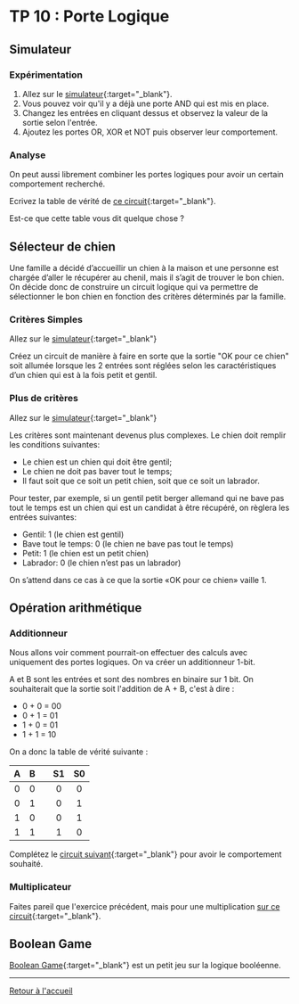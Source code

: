 # TP 10 : Porte Logique

## Simulateur

### Expérimentation

1. Allez sur le [simulateur](https://logic.modulo-info.ch/?mode=design&showonly=in,out,and,or,xor,not&data=N4KABGBEBukFxgMwBpxQJYDt5gNrEgAcB7AZx1wCYAOABmTAEYA2WgXQcnQBMdnPoAQwA2OWgF8GBEuQRU6DSpXaceOAOwCRY8RzSQA5oIAuAU1l4CxgJ6FTOSAEEAcgBFInGRQAsiekwBOFQxsOWoGAI4oYgBXYxxGCT0ISFj4uWkyCgBWBUDgrl4ERkZdVBSAd3QAJ3MKXH4waijcTTBIhlxEhhK2NhBxIA){:target="_blank"}.
2. Vous pouvez voir qu'il y a déjà une porte AND qui est mis en place.
3. Changez les entrées en cliquant dessus et observez la valeur de la sortie selon l'entrée.
4. Ajoutez les portes OR, XOR et NOT puis observer leur comportement.

### Analyse

On peut aussi librement combiner les portes logiques pour avoir un certain comportement recherché.

Ecrivez la table de vérité de [ce circuit](https://logic.modulo-info.ch/?mode=tryout&data=N4KABGBEBukFxgMwBpxQPYAcAuBneYwkuAFugO4DyAdgDYCeBA2pAJbWTIYCu2nUAQ2oATfpHQAnMQA9JY6uj4BdAL6oIbDgiZFM6fNsQBWAAxcAjADYTSrm1EIzUagIC2AUwKQAgmOgDaAhM1Qkg9AzAmYycAJmtbKFYHMHM7Fw8vACE-AKCVWzRIAHMBbHcIpjQIImx6TE8ESEoAJTFw5iMYp3MAdhs7dmYYrkQE8V4CABY1KtDa+q9vADkAETb9Dq6uGNMxwe0jLksx9AmEHpmIash5hqglygAVdYrLSdjdga0wAA47U74CAAnJcrjU6ncfKsXswen1tuZ+olvkxERZzCczikYio0AUNADmLoNtofj9Yoi9slzChnG5IQBhSD5dRQcisCTlZhMWIJVEjPmpMDHLg8rhGPk9Lg-PmTCxIphA9GC4YpUZKEAqIA){:target="_blank"}.

Est-ce que cette table vous dit quelque chose ?

## Sélecteur de chien

Une famille a décidé d’accueillir un chien à la maison et une personne est chargée d’aller le récupérer au chenil, mais il s’agit de trouver le bon chien. On décide donc de construire un circuit logique qui va permettre de sélectionner le bon chien en fonction des critères déterminés par la famille.

### Critères Simples

Allez sur le [simulateur](https://logic.modulo-info.ch/?mode=design&showonly=and,or,xor,not&data=N4KABGBEBukFxgEwBpxQPYAcAuBneYwkuAFugO4DyAdgDYCeBA2pAIbUAmkyGATt1AAe6fj0jV02SAF0AvqgiQAltWZFM6fAiYBGHQAYeAVn3SxSrgh0AWMdVYBbAKYFIAcSfVsS2gJitfBH15QkgNLTBdAx49U3NLMB0ANjtHFwRIAAUnbykxaACCYLM0SHQAVyltdU1mAGYkwzAADjioCwIdZtTnV0oAaTANct4wAGMncZIlTwBCSFlpEFkgA){:target="_blank"}

Créez un circuit de manière à faire en sorte que la sortie "OK pour ce chien" soit allumée lorsque les 2 entrées sont réglées selon les caractéristiques d’un chien qui est à la fois petit et gentil.

### Plus de critères

Allez sur le [simulateur](https://logic.modulo-info.ch/?mode=design&showonly=and,or,xor,not&data=N4KABGBEBukFxgMwBpxQJYDt5gNpomEgAcB7AZx1wEYBOABmTAHZ6BdJydAEx2oBZOmAIYBbAKY5IAcXGYALugA2kTtGEqE9AL6oIhEhSp1GYaonacefAKxCxkhJABCw6OLDzSAV3lglHvLiosSUaho4Onr6RGSUCDQMTCYcGLwI1ABs9hJSAAriivKqUOqaYFEEYLFGCSZMAEw2lml8zDmOUAAywgBGAE7C3KT9JTARWtpoHGiQPsUJNfF4-PymWS1c6WYAHB1SAPIA0mBk3v1gAMYelwAW6HIAhJDabCDaQA){:target="_blank"}

Les critères sont maintenant devenus plus complexes. Le chien doit remplir les conditions suivantes:

- Le chien est un chien qui doit être gentil;
- Le chien ne doit pas baver tout le temps;
- Il faut soit que ce soit un petit chien, soit que ce soit un labrador.

Pour tester, par exemple, si un gentil petit berger allemand qui ne bave pas tout le temps est un chien qui est un candidat à être récupéré, on règlera les entrées suivantes:

- Gentil: 1 (le chien est gentil)
- Bave tout le temps: 0 (le chien ne bave pas tout le temps)
- Petit: 1 (le chien est un petit chien)
- Labrador: 0 (le chien n’est pas un labrador)

On s’attend dans ce cas à ce que la sortie «OK pour ce chien» vaille 1.

## Opération arithmétique

### Additionneur

Nous allons voir comment pourrait-on effectuer des calculs avec uniquement des portes logiques. On va créer un additionneur 1-bit.

A et B sont les entrées et sont des nombres en binaire sur 1 bit. On souhaiterait que la sortie soit l'addition de A + B, c'est à dire :

- 0 + 0 = 00
- 0 + 1 = 01
- 1 + 0 = 01
- 1 + 1 = 10

On a donc la table de vérité suivante :

| **A** | **B** |     | **S1** | **S0** |
| :---: | :---: | --- | :----: | :----: |
|   0   |   0   |     |   0    |   0    |
|   0   |   1   |     |   0    |   1    |
|   1   |   0   |     |   0    |   1    |
|   1   |   1   |     |   1    |   0    |

Complétez le [circuit suivant](https://logic.modulo-info.ch/?mode=design&showonly=and,or,xor,not&data=N4KABGBEBukFxgMwBpxQPYAcAuBneYwkuAFugO4DyAdgDYCeBA2pAJbWTIYCu2nUAQ2oATfpHQAnMQA9JY6uj4BdAL6oIbDgiZFM6fNsQBWAAxcAjADYTSrm1EIzUagIC2AUwKQAgmOgDaAhM1Qkg9AzAmYycAJmtbKFYHMHM7Fw8vACE-AKCVWzRxXmZdfWYAdhMnKxs7JIJzFGc3TwRIAGVzSBDSiKZK2Pi65PMAFjSWr3aTbqUQFSA){:target="_blank"} pour avoir le comportement souhaité.

### Multiplicateur

Faites pareil que l'exercice précédent, mais pour une multiplication [sur ce circuit](https://logic.modulo-info.ch/?mode=design&showonly=and,or,xor,not&data=N4KABGBEBukFxgMwBpxQPYAcAuBneYwkuAFugO4DyAdgDYCeBA2pAJbWTIYCu2nUAQ2oATfpHQAnMQA9JY6uj4BdAL6oIbDgiZFM6fNsQBWAAxcAjADYTSrm1EIzUagIC2AUwKQAgmOgDaAhM1Qkg9AzAmYycAJmtbKFYHMHM7Fw8vACE-AKCVWzRxXmZdfWYAdhMnKxs7JIJzFGc3TwRIAGVzSBDSiKZK2Pi65PMAFjSWr3aTbqUQFSA){:target="_blank"}. 

## Boolean Game

[Boolean Game](https://booleangame.com/){:target="_blank"} est un petit jeu sur la logique booléenne.

---

[Retour à l'accueil](../README.md)
